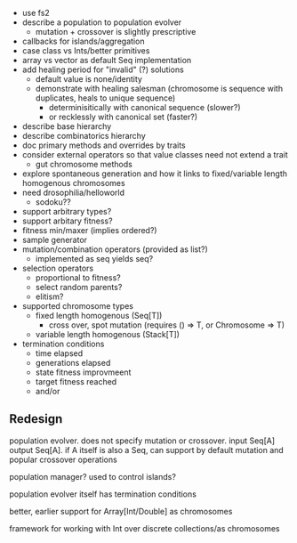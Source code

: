 * use fs2
* describe a population to population evolver
  * mutation + crossover is slightly prescriptive
* callbacks for islands/aggregation
* case class vs Ints/better primitives
* array vs vector as default Seq implementation
* add healing period for "invalid" (?) solutions
  * default value is none/identity
  * demonstrate with healing salesman (chromosome is sequence with duplicates, heals to unique sequence)
    * determinisitically with canonical sequence (slower?)
    * or recklessly with canonical set (faster?)
* describe base hierarchy
* describe combinatorics hierarchy
* doc primary methods and overrides by traits
* consider external operators so that value classes need not extend a trait
  * gut chromosome methods
* explore spontaneous generation and how it links to fixed/variable length homogenous chromosomes
* need drosophilia/helloworld
  * sodoku??
* support arbitrary types?
* support arbitary fitness?
* fitness min/maxer (implies ordered?)
* sample generator
* mutation/combination operators (provided as list?)
  * implemented as seq yields seq?
* selection operators
  * proportional to fitness?
  * select random parents?
  * elitism?
* supported chromosome types
  * fixed length homogenous (Seq[T])
    * cross over, spot mutation (requires () => T, or Chromosome => T)
  * variable length homogenous (Stack[T])
* termination conditions
  * time elapsed
  * generations elapsed
  * state fitness improvmeent
  * target fitness reached
  * and/or

## Redesign

population evolver. does not specify mutation or crossover. input Seq[A] output Seq[A]. if A itself is also a Seq, can support by default mutation and popular crossover operations

population manager? used to control islands?

population evolver itself has termination conditions

better, earlier support for Array[Int/Double] as chromosomes

framework for working with Int over discrete collections/as chromosomes
